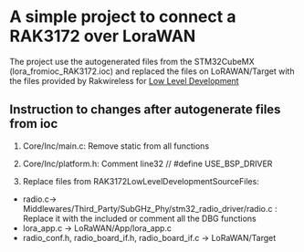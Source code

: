 # A simple project to connect a RAK3172 over LoraWAN

The project use the autogenerated files from the STM32CubeMX (lora_fromioc_RAK3172.ioc) and replaced
the files on LoRAWAN/Target with the files provided by Rakwireless for [Low Level Development](https://docs.rakwireless.com/Product-Categories/WisDuo/RAK3172-Module/Low-Level-Development/#overview)



 ## Instruction to changes after autogenerate files from ioc

1. Core/Inc/main.c: Remove static from all functions

2. Core/Inc/platform.h: Comment line32 // #define USE_BSP_DRIVER

3. Replace files from RAK3172LowLevelDevelopmentSourceFiles:
- radio.c-> Middlewares/Third_Party/SubGHz_Phy/stm32_radio_driver/radio.c : Replace it with the included or comment all the DBG functions
- lora_app.c -> LoRaWAN/App/lora_app.c
- radio_conf.h, radio_board_if.h, radio_board_if.c -> LoRaWAN/Target
